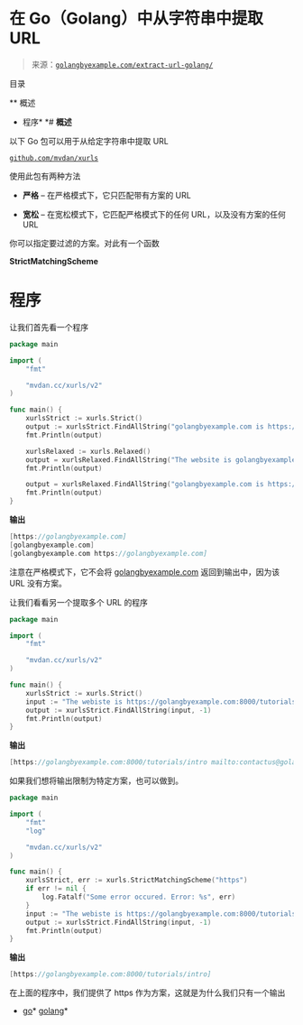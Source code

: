 <!--yml

类别：未分类

日期：2024-10-13 06:40:26

-->

# 在 Go（Golang）中从字符串中提取 URL

> 来源：[`golangbyexample.com/extract-url-golang/`](https://golangbyexample.com/extract-url-golang/)

目录

**   概述

+   程序*  *# **概述**

以下 Go 包可以用于从给定字符串中提取 URL

[`github.com/mvdan/xurls`](https://github.com/mvdan/xurls)

使用此包有两种方法

+   **严格** – 在严格模式下，它只匹配带有方案的 URL

+   **宽松** – 在宽松模式下，它匹配严格模式下的任何 URL，以及没有方案的任何 URL

你可以指定要过滤的方案。对此有一个函数

**StrictMatchingScheme**

# **程序**

让我们首先看一个程序

```go
package main

import (
	"fmt"

	"mvdan.cc/xurls/v2"
)

func main() {
	xurlsStrict := xurls.Strict()
	output := xurlsStrict.FindAllString("golangbyexample.com is https://golangbyexample.com", -1)
	fmt.Println(output)

	xurlsRelaxed := xurls.Relaxed()
	output = xurlsRelaxed.FindAllString("The website is golangbyexample.com", -1)
	fmt.Println(output)

	output = xurlsRelaxed.FindAllString("golangbyexample.com is https://golangbyexample.com", -1)
	fmt.Println(output)
}
```

**输出**

```go
[https://golangbyexample.com]
[golangbyexample.com]
[golangbyexample.com https://golangbyexample.com]
```

注意在严格模式下，它不会将 [golangbyexample.com](http://golangbyexample.com) 返回到输出中，因为该 URL 没有方案。

让我们看看另一个提取多个 URL 的程序

```go
package main

import (
	"fmt"

	"mvdan.cc/xurls/v2"
)

func main() {
	xurlsStrict := xurls.Strict()
	input := "The webiste is https://golangbyexample.com:8000/tutorials/intro amd mail to mailto:contactus@golangbyexample.com"
	output := xurlsStrict.FindAllString(input, -1)
	fmt.Println(output)
}
```

**输出**

```go
[https://golangbyexample.com:8000/tutorials/intro mailto:contactus@golangbyexample.com]
```

如果我们想将输出限制为特定方案，也可以做到。

```go
package main

import (
	"fmt"
	"log"

	"mvdan.cc/xurls/v2"
)

func main() {
	xurlsStrict, err := xurls.StrictMatchingScheme("https")
	if err != nil {
		log.Fatalf("Some error occured. Error: %s", err)
	}
	input := "The webiste is https://golangbyexample.com:8000/tutorials/intro amd mail to mailto:contactus@golangbyexample.com"
	output := xurlsStrict.FindAllString(input, -1)
	fmt.Println(output)
}
```

**输出**

```go
[https://golangbyexample.com:8000/tutorials/intro]
```

在上面的程序中，我们提供了 https 作为方案，这就是为什么我们只有一个输出

+   [go](https://golangbyexample.com/tag/go/)*   [golang](https://golangbyexample.com/tag/golang/)*
